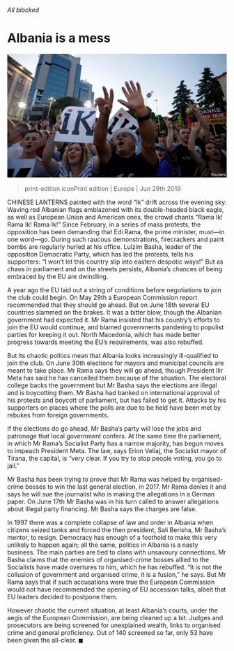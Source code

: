 ###### All blocked

# Albania is a mess 

![image](images/20190629_eup502.jpg) 

> print-edition iconPrint edition | Europe | Jun 29th 2019 

CHINESE LANTERNS painted with the word “Ik” drift across the evening sky. Waving red Albanian flags emblazoned with its double-headed black eagle, as well as European Union and American ones, the crowd chants “Rama Ik! Rama Ik! Rama Ik!” Since February, in a series of mass protests, the opposition has been demanding that Edi Rama, the prime minister, must—in one word—go. During such raucous demonstrations, firecrackers and paint bombs are regularly hurled at his office. Lulzim Basha, leader of the opposition Democratic Party, which has led the protests, tells his supporters: “I won’t let this country slip into eastern despotic ways!” But as chaos in parliament and on the streets persists, Albania’s chances of being embraced by the EU are dwindling. 

A year ago the EU laid out a string of conditions before negotiations to join the club could begin. On May 29th a European Commission report recommended that they should go ahead. But on June 18th several EU countries slammed on the brakes. It was a bitter blow, though the Albanian government had expected it. Mr Rama insisted that his country’s efforts to join the EU would continue, and blamed governments pandering to populist parties for keeping it out. North Macedonia, which has made better progress towards meeting the EU’s requirements, was also rebuffed. 

But its chaotic politics mean that Albania looks increasingly ill-qualified to join the club. On June 30th elections for mayors and municipal councils are meant to take place. Mr Rama says they will go ahead, though President Ilir Meta has said he has cancelled them because of the situation. The electoral college backs the government but Mr Basha says the elections are illegal and is boycotting them. Mr Basha had banked on international approval of his protests and boycott of parliament, but has failed to get it. Attacks by his supporters on places where the polls are due to be held have been met by rebukes from foreign governments. 

If the elections do go ahead, Mr Basha’s party will lose the jobs and patronage that local government confers. At the same time the parliament, in which Mr Rama’s Socialist Party has a narrow majority, has begun moves to impeach President Meta. The law, says Erion Veliaj, the Socialist mayor of Tirana, the capital, is “very clear. If you try to stop people voting, you go to jail.” 

Mr Basha has been trying to prove that Mr Rama was helped by organised-crime bosses to win the last general election, in 2017. Mr Rama denies it and says he will sue the journalist who is making the allegations in a German paper. On June 17th Mr Basha was in his turn called to answer allegations about illegal party financing. Mr Basha says the charges are false. 

In 1997 there was a complete collapse of law and order in Albania when citizens seized tanks and forced the then president, Sali Berisha, Mr Basha’s mentor, to resign. Democracy has enough of a foothold to make this very unlikely to happen again; all the same, politics in Albania is a nasty business. The main parties are tied to clans with unsavoury connections. Mr Basha claims that the enemies of organised-crime bosses allied to the Socialists have made overtures to him, which he has rebuffed. “It is not the collusion of government and organised crime, it is a fusion,” he says. But Mr Rama says that if such accusations were true the European Commission would not have recommended the opening of EU accession talks, albeit that EU leaders decided to postpone them. 

However chaotic the current situation, at least Albania’s courts, under the aegis of the European Commission, are being cleaned up a bit. Judges and prosecutors are being screened for unexplained wealth, links to organised crime and general proficiency. Out of 140 screened so far, only 53 have been given the all-clear. ◼ 


